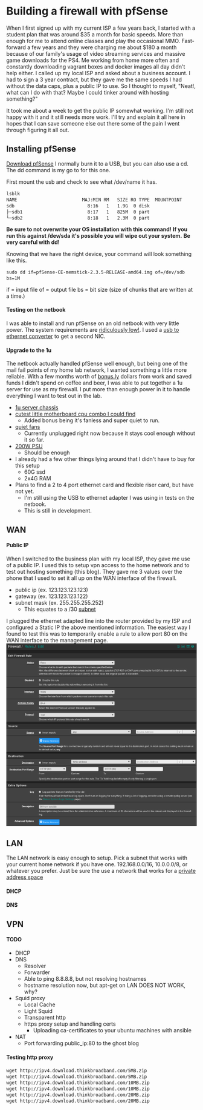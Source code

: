 # Building a firewall with pfSense

When I first signed up with my current ISP a few years back, I started with a student plan that was around $35 a month for basic speeds.  More than enough for me to attend online classes and play the occasional MMO.  Fast-forward a few years and they were charging me about $180 a month because of our family's usage of video streaming services and massive game downloads for the PS4.  Me working from home more often and constantly downloading vagrant boxes and docker images all day didn't help either.  I called up my local ISP and asked about a business account.  I had to sign a 3 year contract, but they gave me the same speeds I had without the data caps, plus a public IP to use.  So I thought to myself, "Neat!, what can I do with that?  Maybe I could tinker around with hosting something?"

It took me about a week to get the public IP somewhat working.  I'm still not happy with it and it still needs more work.  I'll try and explain it all here in hopes that I can save someone else out there some of the pain I went through figuring it all out.

## Installing pfSense

[Download pfSense](https://www.pfsense.org/download/)
I normally burn it to a USB, but you can also use a cd.  The dd command is my go to for this one.

First mount the usb and check to see what /dev/name it has.
```
lsblk
NAME                        MAJ:MIN RM   SIZE RO TYPE  MOUNTPOINT
sdb                           8:16   1   1.9G  0 disk
├─sdb1                        8:17   1   825M  0 part
└─sdb2                        8:18   1   2.3M  0 part
```
**Be sure to not overwrite your OS installation with this command!**
**If you run this against /dev/sda it's possible you will wipe out your system.**
**Be very careful with dd!**

Knowing that we have the right device, your command will look something like this.
```
sudo dd if=pfSense-CE-memstick-2.3.5-RELEASE-amd64.img of=/dev/sdb bs=1M
```
if = input file
of = output file
bs = bit size (size of chunks that are written at a time.)

#### Testing on the netbook
I was able to install and run pfSense on an old netbook with very little power.  The system requirements are [ridiculously low!](https://www.pfsense.org/products/#requirements).  I used a [usb to ethernet converter](https://www.amazon.com/AmazonBasics-1000-Gigabit-Ethernet-Adapter/dp/B00M77HMU0/ref=sr_1_5_sspa?s=electronics&ie=UTF8&qid=1514528693&sr=1-5-spons&keywords=ethernet+addapter&psc=1) to get a second NIC.

#### Upgrade to the 1u
The netbook actually handled pfSense well enough, but being one of the mail fail points of my home lab network, I wanted something a little more reliable.  With a few months worth of [bonus.ly](https://bonus.ly/) dollars from work and saved funds I didn't spend on coffee and beer, I was able to put together a 1u server for use as my firewall.  I put more than enough power in it to handle everything I want to test out in the lab.
* [1u server chassis](https://www.amazon.com/gp/product/B0053YKPCG/ref=oh_aui_detailpage_o07_s00?ie=UTF8&psc=1)
* [cutest little motherboard cpu combo I could find](https://www.newegg.com/Product/Product.aspx?Item=N82E16813119016)
  * Added bonus being it's fanless and super quiet to run.
* [quiet fans](https://www.amazon.com/gp/product/B009NQLT0M/ref=oh_aui_detailpage_o09_s01?ie=UTF8&psc=1)
  * Currently unplugged right now because it stays cool enough without it so far.
* [200W PSU](https://www.amazon.com/gp/product/B004VP6YGY/ref=oh_aui_detailpage_o07_s00?ie=UTF8&psc=1)
  * Should be enough
* I already had a few other things lying around that I didn't have to buy for this setup
  * 60G ssd
  * 2x4G RAM
* Plans to find a 2 to 4 port ethernet card and flexible riser card, but have not yet.
  * I'm still using the USB to ethernet adapter I was using in tests on the netbook.
  * This is still in development.

## WAN

#### Public IP

When I switched to the business plan with my local ISP, they gave me use of a public IP.  I used this to setup vpn access to the home network and to test out hosting something (this blog).  They gave me 3 values over the phone that I used to set it all up on the WAN interface of the firewall.

* public ip (ex. 123.123.123.123)
* gateway (ex. 123.123.123.122)
* subnet mask (ex. 255.255.255.252)
    * This equates to a /30 [subnet](https://subnettingpractice.com/cheatsheet.html)

I plugged the ethernet adapted line into the router provided by my ISP and configured a Static IP the above mentioned information.  The easiest way I found to test this was to temporarily enable a rule to allow port 80 on the WAN interface to the management page.
![wan firewall rule to allow port 80](https://github.com/jahrik/home_lab/raw/master/ghost/images/edit_wan_port_80.png)

## LAN

The LAN network is easy enough to setup.  Pick a subnet that works with your current home network if you have one. 192.168.0.0/16, 10.0.0.0/8, or whatever you prefer.  Just be sure the use a network that works for a [private address space](https://www.arin.net/knowledge/address_filters.html)

#### DHCP

#### DNS

## VPN

#### TODO
* DHCP
* DNS
    * Resolver
    * Forwarder
    * Able to ping 8.8.8.8, but not resolving hostnames
    * hostname resolution now, but apt-get on LAN DOES NOT WORK, why?
* Squid proxy
    * Local Cache
    * Light Squid
    * Transparent http
    * https proxy setup and handling certs
        * Uploading ca-certificates to your ubuntu machines with ansible
* NAT
  * Port forwarding public_ip:80 to the ghost blog

#### Testing http proxy
```
wget http://ipv4.download.thinkbroadband.com/5MB.zip
wget http://ipv4.download.thinkbroadband.com/5MB.zip
wget http://ipv4.download.thinkbroadband.com/10MB.zip
wget http://ipv4.download.thinkbroadband.com/10MB.zip
wget http://ipv4.download.thinkbroadband.com/20MB.zip
wget http://ipv4.download.thinkbroadband.com/20MB.zip
```
